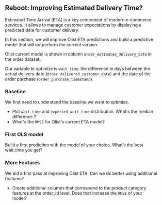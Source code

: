 ## Reboot: Improving Estimated Delivery Time?

Estimated Time Arrival (ETA) is a key component of modern e-commerce services. It allows to manage customer expectations by displaying a predicted date for customer delivery.

In this section, we will improve Olist ETA predictions and build a predictive model that will outperform the current version.

Olist current model is shown in column `order_estimated_delivery_date` in the order dataset.

Our variable to optimize is `wait_time`: the difference in days between the actual delivery date (`order_delivered_customer_date`) and the date of the order purchase (`order_purchase_timestamp`).

### Baseline

We first need to understand the baseline we want to optimize.

- Plot `wait_time` and `expected_wait_time` distribution. What's the median difference ?
- What's the `RMSE` for Olist's current ETA model?

### First OLS model

Build a first prediction with the model of your choice. What’s the best wait_time you get?

### More Features

We did a first pass at improving Olist ETA. Can we do better using additional features?

- Create additional columns that correspond to the product category features at the order_id level. Does that increase the `RMSE` of your model?
